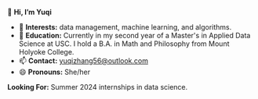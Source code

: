 👋 **Hi, I’m Yuqi**

- 👀 **Interests:** data management, machine learning, and algorithms.
- 🌱 **Education:** Currently in my second year of a Master's in Applied Data Science at USC. I hold a B.A. in Math and Philosophy from Mount Holyoke College.
- 📫 **Contact:** yuqizhang56@outlook.com
- 😄 **Pronouns:** She/her

**Looking For:** Summer 2024 internships in data science.


<!---
YuqisMatrix/YuqisMatrix is a ✨ special ✨ repository because its `README.md` (this file) appears on your GitHub profile.
You can click the Preview link to take a look at your changes.
--->
